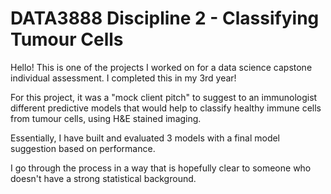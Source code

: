 # DATA3888 Discipline 2 - Classifying Tumour Cells

Hello! This is one of the projects I worked on for a data science capstone individual assessment. I completed this in my 3rd year!

For this project, it was a "mock client pitch" to suggest to an immunologist different predictive models that would help to classify healthy immune cells from tumour cells, using H&E stained imaging.

Essentially, I have built and evaluated 3 models with a final model suggestion based on performance.

I go through the process in a way that is hopefully clear to someone who doesn't have a strong statistical background.